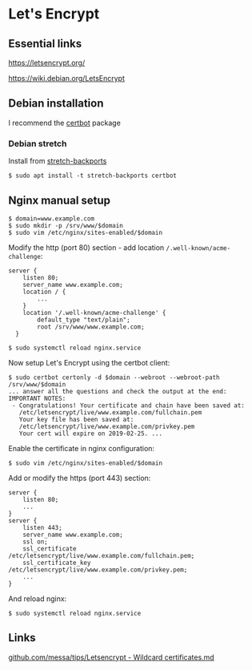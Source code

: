 Let's Encrypt
=============


Essential links
---------------

https://letsencrypt.org/

https://wiki.debian.org/LetsEncrypt


Debian installation
-------------------

I recommend the [certbot](https://packages.debian.org/search?keywords=certbot) package

### Debian stretch

Install from [stretch-backports](https://backports.debian.org/Instructions/)

```shell
$ sudo apt install -t stretch-backports certbot
```

Nginx manual setup
------------------

```shell
$ domain=www.example.com
$ sudo mkdir -p /srv/www/$domain
$ sudo vim /etc/nginx/sites-enabled/$domain
```

Modify the http (port 80) section - add location `/.well-known/acme-challenge`:

```
server {
    listen 80;
    server_name www.example.com;
    location / {
        ...
    }
    location '/.well-known/acme-challenge' {
        default_type "text/plain";
        root /srv/www/www.example.com;
  }
```

```shell
$ sudo systemctl reload nginx.service
```

Now setup Let's Encrypt using the certbot client:

```shell
$ sudo certbot certonly -d $domain --webroot --webroot-path /srv/www/$domain
... answer all the questions and check the output at the end:
IMPORTANT NOTES:
 - Congratulations! Your certificate and chain have been saved at:
   /etc/letsencrypt/live/www.example.com/fullchain.pem
   Your key file has been saved at:
   /etc/letsencrypt/live/www.example.com/privkey.pem
   Your cert will expire on 2019-02-25. ...
```

Enable the certificate in nginx configuration:

```shell
$ sudo vim /etc/nginx/sites-enabled/$domain
```

Add or modify the https (port 443) section:

```
server {
    listen 80;
    ...
}
server {
    listen 443;
    server_name www.example.com;
    ssl on;
    ssl_certificate     /etc/letsencrypt/live/www.example.com/fullchain.pem;
    ssl_certificate_key /etc/letsencrypt/live/www.example.com/privkey.pem;
    ...
}
```

And reload nginx:

```shell
$ sudo systemctl reload nginx.service
```


Links
-----

[github.com/messa/tips/Letsencrypt - Wildcard certificates.md](https://github.com/messa/tips/blob/master/Letsencrypt%20-%20Wildcard%20certificates.md)
